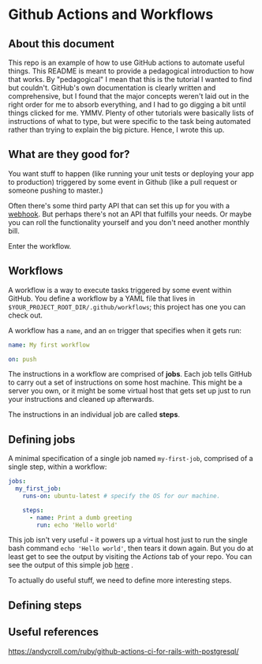 # Github Actions and Workflows

## About this document
This repo is an example of how to use GitHub actions to automate useful things. This README is meant to provide a 
pedagogical introduction to how that works. By "pedagogical" I mean that this is the tutorial I wanted to find but 
couldn't. GitHub's own documentation is clearly written and comprehensive, but I found that the major concepts weren't 
laid out in the right order for me to absorb everything, and I had to go digging a bit until things clicked for me. YMMV. 
Plenty of other tutorials were basically lists of instructions of what to type, but were specific to the task being automated rather
than trying to explain the big picture. Hence, I wrote this up.

## What are they good for?
You want stuff to happen (like running your unit tests or deploying your app to production) 
triggered by some event in Github (like a pull request or someone pushing to master.)

Often there's some third party API that can set this up for you with a 
[webhook](https://developer.github.com/webhooks/). But perhaps there's not an API that fulfills your 
needs. Or maybe you can roll the functionality yourself and you don't need another monthly bill.

Enter the workflow.

## Workflows

A workflow is a way to execute tasks triggered by some event within GitHub. 
You define a workflow by a YAML file that lives in `$YOUR_PROJECT_ROOT_DIR/.github/workflows`; 
this project has one you can check out.

A workflow has a `name`, and an `on` trigger that specifies when it gets run:

```yaml
name: My first workflow

on: push
```

The instructions in a workflow are comprised of **jobs**. Each job tells GitHub 
to carry out a set of instructions on some host machine. This might be a server you own, or it 
might be some virtual host that gets set up just to run your instructions and cleaned up afterwards.

The instructions in an individual job are called **steps**.

## Defining jobs
A minimal specification of a single job named `my-first-job`, comprised of a single step, within a workflow: 
```yaml
jobs:
  my_first_job:
    runs-on: ubuntu-latest # specify the OS for our machine.

    steps:
      - name: Print a dumb greeting
        run: echo 'Hello world'
```

This job isn't very useful - it powers up a virtual host just to run the single bash command `echo 'Hello world'`, then
tears it down again. But you do at least get to see the output by visiting the *Actions* tab of your repo. You can see 
the output of this simple job
[here](https://github.com/robwold/rails-GH-actions-demo/commit/d48da7e75c74c92071edc2e41b599c69761d4dc9/checks?check_suite_id=390732045)
. 

To actually do useful stuff, we need to define more interesting steps.

## Defining steps



## Useful references
https://andycroll.com/ruby/github-actions-ci-for-rails-with-postgresql/

